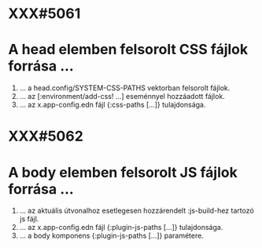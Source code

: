 
# XXX#5061
# A head elemben felsorolt CSS fájlok forrása ...
  1. ... a head.config/SYSTEM-CSS-PATHS vektorban felsorolt fájlok.
  2. ... az [:environment/add-css! ...] eseménnyel hozzáadott fájlok.
  3. ... az x.app-config.edn fájl {:css-paths [...]} tulajdonsága.



# XXX#5062
# A body elemben felsorolt JS fájlok forrása ...
  1. ... az aktuális útvonalhoz esetlegesen hozzárendelt :js-build-hez tartozó js fájl.
  2. ... az x.app-config.edn fájl {:plugin-js-paths [...]} tulajdonsága.
  3. ... a body komponens {:plugin-js-paths [...]} paramétere.
